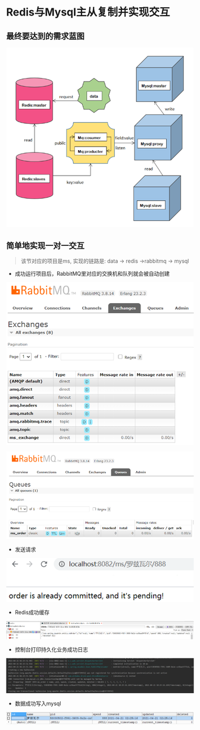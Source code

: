 # Redis与Mysql主从复制并实现交互
## 最终要达到的需求蓝图

![Screenshot](target.png)

## 简单地实现一对一交互

> 该节对应的项目是ms, 实现的链路是: data -> redis ->rabbitmq -> mysql

- 成功运行项目后，RabbitMQ里对应的交换机和队列就会被自动创建

![Screenshot](res_img/r3.png)

![Screenshot](res_img/r2.png)

- 发送请求

![Screenshot](res_img/r1.png)

- Redis成功缓存

![Screenshot](res_img/r4.png)

- 控制台打印持久化业务成功日志

![Screenshot](res_img/r6.png)

- 数据成功写入mysql

![Screenshot](res_img/r5.png)

